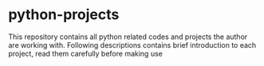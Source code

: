 # python-projects
This repository contains all python related codes and projects the author are working with.
Following descriptions contains brief introduction to each project, read them carefully before making use
